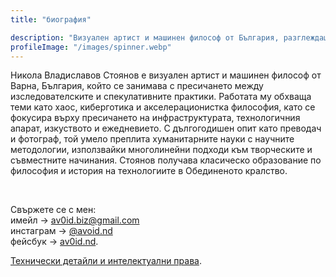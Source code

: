 ```yaml
---
title: "биография"

description: "Визуален артист и машинен философ от България, разглеждащ пресичането между изследователски и спекулативни практики."
profileImage: "/images/spinner.webp"
---
```


Никола Владиславов Стоянов е визуален артист и машинен философ от Варна, България, който се занимава с пресичането между изследователските и спекулативните практики. Работата му обхваща теми като хаос, киберготика и акселерационистка философия, като се фокусира върху пресичането на инфраструктурата, технологичния апарат, изкуството и ежедневието. С дългогодишен опит като преводач и фотограф, той умело преплита хуманитарните науки с научните методологии, използвайки многолинейни подходи към творческите и съвместните начинания. Стоянов получава класическо образование по философия и история на технологиите в Обединеното кралство.

</br>

Свържете се с мен:</br>
имейл → [av0id.biz@gmail.com](mailto:av0id.biz@gmail.com)</br>
инстаграм → [@avoid.nd](https://www.instagram.com/avoid.nd/)</br>
фейсбук → [av0id.nd](https://www.facebook.com/av0id.nd/").

[Технически детайли и интелектуални права](/tech-spec/tech-spec).
